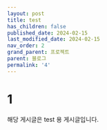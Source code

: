 ```yaml
---
layout: post
title: test
has_children: false
published_date: 2024-02-15
last_modified_date: 2024-02-15
nav_order: 2
grand_parent: 프로젝트
parent: 블로그
permalink: '4'
---
```


# 1
해당 게시글은 test 용 게시글입니다.